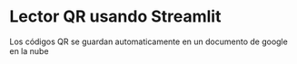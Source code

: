 # Lector QR usando Streamlit
Los códigos QR se guardan automaticamente en un documento de google en la nube
